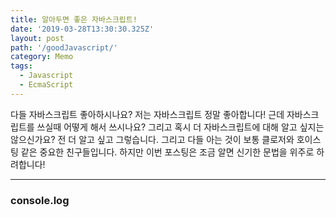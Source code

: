 ```yaml
---
title: 알아두면 좋은 자바스크립트!
date: '2019-03-28T13:30:30.325Z'
layout: post
path: '/goodJavascript/'
category: Memo
tags:
  - Javascript
  - EcmaScript
---
```


다들 자바스크립트 좋아하시나요? 저는 자바스크립트 정말 좋아합니다! 근데 자바스크립트를 쓰실때 어떻게 해서 쓰시나요? 그리고 혹시 더 자바스크립트에 대해 알고 싶지는 않으신가요? 전 더 알고 싶고 그렇습니다. 그리고 다들 아는 것이 보통 클로저와 호이스팅 같은 중요한 친구들입니다. 하지만 이번 포스팅은 조금 알면 신기한 문법을 위주로 하려합니다!

---

### console.log
